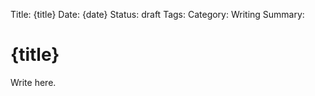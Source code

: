 <!-- desc: A custom template for writing pieces -->
Title: {title}
Date: {date}
Status: draft
Tags: 
Category: Writing
Summary: 

# {title}

Write here.
